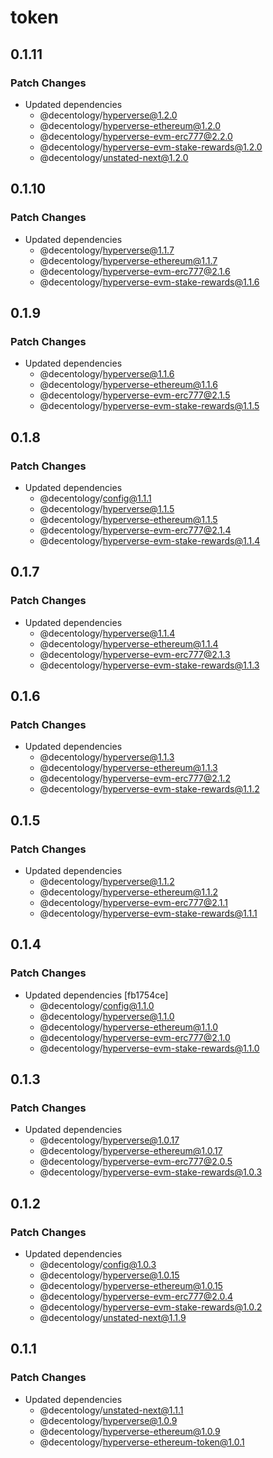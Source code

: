 # token

## 0.1.11

### Patch Changes

-   Updated dependencies
    -   @decentology/hyperverse@1.2.0
    -   @decentology/hyperverse-ethereum@1.2.0
    -   @decentology/hyperverse-evm-erc777@2.2.0
    -   @decentology/hyperverse-evm-stake-rewards@1.2.0
    -   @decentology/unstated-next@1.2.0

## 0.1.10

### Patch Changes

-   Updated dependencies
    -   @decentology/hyperverse@1.1.7
    -   @decentology/hyperverse-ethereum@1.1.7
    -   @decentology/hyperverse-evm-erc777@2.1.6
    -   @decentology/hyperverse-evm-stake-rewards@1.1.6

## 0.1.9

### Patch Changes

-   Updated dependencies
    -   @decentology/hyperverse@1.1.6
    -   @decentology/hyperverse-ethereum@1.1.6
    -   @decentology/hyperverse-evm-erc777@2.1.5
    -   @decentology/hyperverse-evm-stake-rewards@1.1.5

## 0.1.8

### Patch Changes

-   Updated dependencies
    -   @decentology/config@1.1.1
    -   @decentology/hyperverse@1.1.5
    -   @decentology/hyperverse-ethereum@1.1.5
    -   @decentology/hyperverse-evm-erc777@2.1.4
    -   @decentology/hyperverse-evm-stake-rewards@1.1.4

## 0.1.7

### Patch Changes

-   Updated dependencies
    -   @decentology/hyperverse@1.1.4
    -   @decentology/hyperverse-ethereum@1.1.4
    -   @decentology/hyperverse-evm-erc777@2.1.3
    -   @decentology/hyperverse-evm-stake-rewards@1.1.3

## 0.1.6

### Patch Changes

-   Updated dependencies
    -   @decentology/hyperverse@1.1.3
    -   @decentology/hyperverse-ethereum@1.1.3
    -   @decentology/hyperverse-evm-erc777@2.1.2
    -   @decentology/hyperverse-evm-stake-rewards@1.1.2

## 0.1.5

### Patch Changes

-   Updated dependencies
    -   @decentology/hyperverse@1.1.2
    -   @decentology/hyperverse-ethereum@1.1.2
    -   @decentology/hyperverse-evm-erc777@2.1.1
    -   @decentology/hyperverse-evm-stake-rewards@1.1.1

## 0.1.4

### Patch Changes

-   Updated dependencies [fb1754ce]
    -   @decentology/config@1.1.0
    -   @decentology/hyperverse@1.1.0
    -   @decentology/hyperverse-ethereum@1.1.0
    -   @decentology/hyperverse-evm-erc777@2.1.0
    -   @decentology/hyperverse-evm-stake-rewards@1.1.0

## 0.1.3

### Patch Changes

-   Updated dependencies
    -   @decentology/hyperverse@1.0.17
    -   @decentology/hyperverse-ethereum@1.0.17
    -   @decentology/hyperverse-evm-erc777@2.0.5
    -   @decentology/hyperverse-evm-stake-rewards@1.0.3

## 0.1.2

### Patch Changes

-   Updated dependencies
    -   @decentology/config@1.0.3
    -   @decentology/hyperverse@1.0.15
    -   @decentology/hyperverse-ethereum@1.0.15
    -   @decentology/hyperverse-evm-erc777@2.0.4
    -   @decentology/hyperverse-evm-stake-rewards@1.0.2
    -   @decentology/unstated-next@1.1.9

## 0.1.1

### Patch Changes

-   Updated dependencies
    -   @decentology/unstated-next@1.1.1
    -   @decentology/hyperverse@1.0.9
    -   @decentology/hyperverse-ethereum@1.0.9
    -   @decentology/hyperverse-ethereum-token@1.0.1
